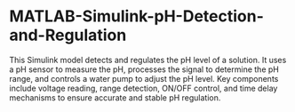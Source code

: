 # MATLAB-Simulink-pH-Detection-and-Regulation
This Simulink model detects and regulates the pH level of a solution. It uses a pH sensor to measure the pH, processes the signal to determine the pH range, and controls a water pump to adjust the pH level. Key components include voltage reading, range detection, ON/OFF control, and time delay mechanisms to ensure accurate and stable pH regulation.

